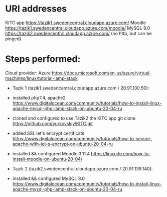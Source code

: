 # URI addresses
KITC app
https://tazik1.swedencentral.cloudapp.azure.com/
Moodle
https://tazik1.swedencentral.cloudapp.azure.com/moodle/
MySQL 8.0
https://tazik2.swedencentral.cloudapp.azure.com/
(no http, but can be pinged)

# Steps performed:
Cloud provider: Azure
https://docs.microsoft.com/en-us/azure/virtual-machines/linux/tutorial-lamp-stack

- Tazik 1 (tazik1.swedencentral.cloudapp.azure.com / 20.91.130.50):
* installed php7.4, apache2
https://www.digitalocean.com/community/tutorials/how-to-install-linux-apache-mysql-php-lamp-stack-on-ubuntu-20-04-ru
* cloned and configured to use Tazik2 the KITC app
git clone https://github.com/yurkovskiy/KITC.git

* added SSL let's encrypt certificate
https://www.digitalocean.com/community/tutorials/how-to-secure-apache-with-let-s-encrypt-on-ubuntu-20-04-ru
* installed && configured Moodle 3.11.4
https://linoxide.com/how-to-install-moodle-on-ubuntu-20-04/

- Tazik 2 (tazik2.swedencentral.cloudapp.azure.com / 20.91.139.140):
* installed && configured MySQL 8.0
https://www.digitalocean.com/community/tutorials/how-to-install-linux-apache-mysql-php-lamp-stack-on-ubuntu-20-04-ru

